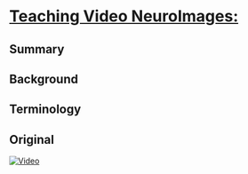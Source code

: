 <!--
Filename: 	2019-05-13_43F.md
Project: 	/Users/shume/Developer/physician/Neurol/TVNI
Author: 	shumez <https://github.com/shumez>
Created: 	2019-05-14 16:39:8
Modified: 	2019-05-14 16:42:24
-----
Copyright (c) 2019 shumez
-->

# [Teaching Video NeuroImages: ][2019_]

## Summary

## Background

## Terminology

## Original

[![Video][vid]][vid]

> 

## 

<!-- ref -->
[2019_]: .

<!-- fig -->
[vid]: .